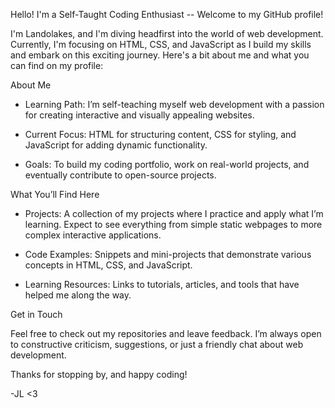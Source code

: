 Hello! I'm a Self-Taught Coding Enthusiast -- Welcome to my GitHub profile!

I'm Landolakes, and I'm diving headfirst into the world of web development. Currently, I'm focusing on HTML, CSS, and JavaScript as I build my skills and embark on this exciting journey. Here's a bit about me and what you can find on my profile:

About Me

- Learning Path: I’m self-teaching myself web development with a passion for creating interactive and visually appealing websites.

- Current Focus: HTML for structuring content, CSS for styling, and JavaScript for adding dynamic functionality.

- Goals: To build my coding portfolio, work on real-world projects, and eventually contribute to open-source projects.

What You’ll Find Here

- Projects: A collection of my projects where I practice and apply what I’m learning. Expect to see everything from simple static webpages to more complex interactive applications.

- Code Examples: Snippets and mini-projects that demonstrate various concepts in HTML, CSS, and JavaScript.

- Learning Resources: Links to tutorials, articles, and tools that have helped me along the way. 

Get in Touch

Feel free to check out my repositories and leave feedback. I’m always open to constructive criticism, suggestions, or just a friendly chat about web development.

Thanks for stopping by, and happy coding! 

-JL <3
<!---
Jaylandolakes/Jaylandolakes is a ✨ special ✨ repository because its `README.md` (this file) appears on your GitHub profile.
You can click the Preview link to take a look at your changes.
--->
